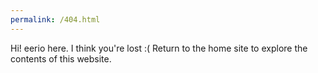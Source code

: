 ```yaml
---
permalink: /404.html
---
```

Hi! eerio here. I think you're lost :( Return to the home site to explore the contents of this website.

